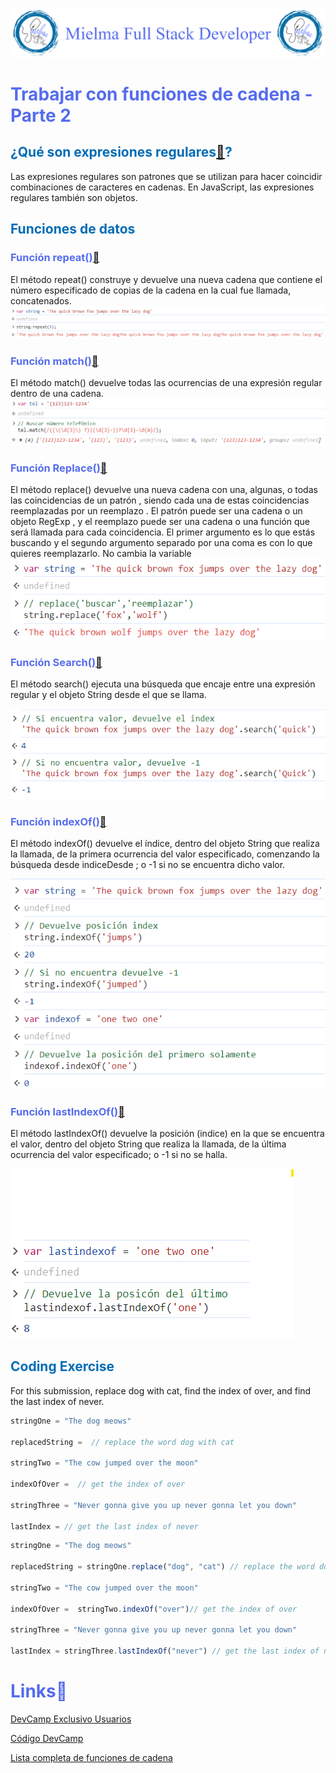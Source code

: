 ![Logo Mielma](/Logo/Logo_Encabezado.png)

# <b><font color="#556CEE">Trabajar con funciones de cadena - Parte 2</font></b>

## <b><font color="#006cb5">¿Qué son expresiones regulares[🔗](https://developer.mozilla.org/es/docs/Web/JavaScript/Guide/Regular_expressions)?</font></b>

Las expresiones regulares son patrones que se utilizan para hacer coincidir combinaciones de caracteres en cadenas. En JavaScript, las expresiones regulares también son objetos.

## <b><font color="#006cb5">Funciones de datos</font></b>

### <font color="#556CEE">Función repeat()[🔗](https://developer.mozilla.org/es/docs/Web/JavaScript/Reference/Global_Objects/String/repeat)</font>

El método repeat() construye y devuelve una nueva cadena que contiene el número especificado de copias de la cadena en la cual fue llamada, concatenados.  
![Funciones String Repeat()](image/Funciones_String_.repeat().png)

### <font color="#556CEE">Función match()[🔗](https://developer.mozilla.org/es/docs/Web/JavaScript/Reference/Global_Objects/String/match)</font>

El método match() devuelve todas las ocurrencias de una expresión regular dentro de una cadena.
![Funciones String Match()Tel](image/Funciones_String_.match()tel.png)

### <font color="#556CEE">Función Replace()[🔗](https://developer.mozilla.org/es/docs/Web/JavaScript/Reference/Global_Objects/String/replace)</font>
El método replace() devuelve una nueva cadena con una, algunas, o todas las coincidencias de un patrón , siendo cada una de estas coincidencias reemplazadas por un reemplazo . El patrón puede ser una cadena o un objeto RegExp , y el reemplazo puede ser una cadena o una función que será llamada para cada coincidencia.
El primer argumento es lo que estás buscando y el segundo argumento separado por una coma es con lo que quieres reemplazarlo.
No cambia la variable
![Funciones String .replace()](image/Funciones_String_.replace().png)

### <font color="#556CEE">Función Search()[🔗](https://developer.mozilla.org/es/docs/Web/JavaScript/Reference/Global_Objects/String/search)</font>
El método search() ejecuta una búsqueda que encaje entre una expresión regular y el objeto String desde el que se llama.

![Funciones String .search()](image/Funciones_String_.search()tel.png)

### <font color="#556CEE">Función indexOf()[🔗](https://developer.mozilla.org/es/docs/Web/JavaScript/Reference/Global_Objects/String/indexOf)</font>
El método indexOf() devuelve el índice, dentro del objeto String que realiza la llamada, de la primera ocurrencia del valor especificado, comenzando la búsqueda desde indiceDesde ; o -1 si no se encuentra dicho valor.

![Funciones String .indexOf()](image/Funciones_String_.indexOf().png)

### <font color="#556CEE">Función lastIndexOf()[🔗](https://developer.mozilla.org/es/docs/Web/JavaScript/Reference/Global_Objects/String/lastIndexOf)</font>

El método lastIndexOf() devuelve la posición (indice) en la que se encuentra el valor, dentro del objeto String que realiza la llamada, de la última ocurrencia del valor especificado; o -1 si no se halla.

![Funciones String lastIndexOf()](image/Funciones_String_.lastIndexOf().png)

## <b><font color="#006cb5">Coding Exercise</font></b>
For this submission, replace dog with cat, find the index of over, and find the last index of never.
```js
stringOne = "The dog meows"  

replacedString =  // replace the word dog with cat

stringTwo = "The cow jumped over the moon"

indexOfOver =  // get the index of over

stringThree = "Never gonna give you up never gonna let you down"

lastIndex = // get the last index of never 
```
```js
stringOne = "The dog meows"

replacedString = stringOne.replace("dog", "cat") // replace the word dog with cat

stringTwo = "The cow jumped over the moon"

indexOfOver =  stringTwo.indexOf("over")// get the index of over

stringThree = "Never gonna give you up never gonna let you down"

lastIndex = stringThree.lastIndexOf("never") // get the last index of never 
```


# <b><font color="#556CEE">Links🔗</font></b>

[DevCamp Exclusivo Usuarios](https://basque.devcamp.com/pt-full-stack-development-javascript-python-react/guide/working-with-string-functions-part-2)  

[Código DevCamp](https://github.com/rails-camp/javascript-programming/blob/master/section_b_13_string_functions.js)

[Lista completa de funciones de cadena](https://www.w3schools.com/jsref/jsref_obj_string.asp)